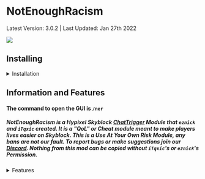# NotEnoughRacism 
Latest Version: 3.0.2 | Last Updated: Jan 27th 2022
<div class="zzz" allign="left">
<img src="https://cdn.discordapp.com/icons/904778713361698816/9990f7855310d3c6f887023176875a87.png?size=256">
  </div>

## Installing
<details>
  <summary>Installation</summary> 
  
### Prerequisites: 
1) [Minecraft Java Edition](https://www.minecraft.net/en-us)
2) [Latest Forge for 1.8.9](https://files.minecraftforge.net/net/minecraftforge/forge/index_1.8.9.html)
3) [ChatTriggers Version 2.0+](https://github.com/ChatTriggers/ChatTriggers/releases/)
### Instalation: 
1) Go to the [Releases Tab](https://github.com/iTqxic07/NotEnoughRacism/releases) <img src="https://i.imgur.com/27vzJQL.png">
2) Install the Release
3) Extract the file into `.minecraft/config/ChatTriggers/modules` 
4) Run `/ct load` in Minecraft
5) If the module does not work, DM `iTqxic#5961` on Discord with the contents of `/ct console js` 
</details>


## Information and Features
#### The command to open the GUI is `/ner` 
##### NotEnoughRacism is a Hypixel Skyblock [ChatTrigger](https://chattriggers.com) Module that `eznick` and `iTqxic` created. It is a "QoL" or Cheat module meant to make players lives easier on Skyblock. This is a Use At Your Own Risk Module, any bans are not our fault. To report bugs or make suggestions join our [Discord](https://discord.gg/mdfmj8mpUE). Nothing from this mod can be copied without `iTqxic`'s or `eznick`'s Permission. 

<details>
  <summary>Features</summary>
  
- Discord Rich Presence
- Spotify Integration and Controls
  - Allows you to skip to next and previous song
- Auto Island
  - Automatically returns you to your private island or someone elses island when the island restarts
- Reveal Hidden Mobs:
  - Shadow Assassins
  - Fels
  - Blood Mobs
  - Ghosts
- Ghost Arm:
  - Summons
  - Players
  - Wither Cloak Creepers
  - Incorrect Livids
- Block Clicks:
  - Giant's Sword (Giant's Slam)
  - Gyrokinetic Wand (Cells Allignment)
  - Skyblock Menu & Magical Map
- Ghost Blocks:
  - Normal Ghost Blocks with a Keybind
  - Left and Right Click Ghost Blocks with a Stonk or Golden Pickaxe
  - Coordinate Ghost Blocks (Used in Floor 7 Boss Room)
- Auto Spirit Leaps:
  - Auto Leap on Blood Rush 
  - Auto Bugged Chunk Leap: Leaps after x seconds to a person allowing you to take advantage of the Bugeed Chunks in F7 Boss
  - Auto S1 Leap: Leaps to a person right after S1 is done
  - Note: You can set IGNs for all of the Auto Spirit Leaps
- Secret Aura
- Simon Says:
  - Simon Says Click: It will click the starting button x times, autocompleting it
  - Simon Says Aura: Will Autoclick the button for you while in 6 Block Reach, autocompleting it

 - ESP:
  - Dungeons ESP:
    - Miniboss ESP
    - Starred Mob ESP
    - Bat ESP
    - Wither & Blood Key ESP
   - Slayer ESP:
     - Revenant Miniboss & Boss ESP
     - Tarantula Miniboss & Boss ESP
     - Sven Miniboss & Sven ESP
     - Voidgloom Miniboss ESP
    - Misc ESP:
      - Pelt Animal ESP
      - Sneaky Creeper ESP
      - Arachne Keeper ESP
      - Player ESP
  
- Macros: 
  - GUI Macros:
    - Auto Mort 
    - Auto Salvage
    - Auto Combine
    - Storage Macro 
      - In-Combat 
      - Automatic
    - Wardrobe Macro
      - Normal
      - In-Combat
      - Automatic
    - Enderchest Macro
      - Auto
    - In-Combat Trade Macro
    - Item Sellers
      - Dungeon Seller
      - Potion Seller
   - Item Macros:
     - Auto Rogue Sword
     - Rogue Sword Macro
     - Axe of the Shredded Swap
       - Toggle
       - Hold
       - Left Click
     - Bonemarang Macro
     - Soul Whip Swap
       - Left Click
       - Toggle
     - Terminator Right Click Autoclicker
     - Foraging Rod Macro
        - Packet
        - Legit
     - Terminator Swap
       - Toggle
       - Hold
      - Teleport Macro
      - Endstone Sword & Katana Macro
      - Fishing Rod Macro
      - Gloomlock Grimoire Macro
      - Gyrokinetic Wand Macro
      - Ice Spray Macro
      - Wither Cloak Macro
      - Wither Sword Macro
      - Dobule Swap Macro
        - Toggle
        - Left Click
      - Triple Swap Macro
        - Toggle
        - Left Click
  - Commands
    - `/Goto <island>` - Bypasses In-Combat Limitations
    - `/snipe` - Find someone in a lobby
    - F1-F7 & M1-M7 Commands
    - `/petswap <pet>` 
  </details>
